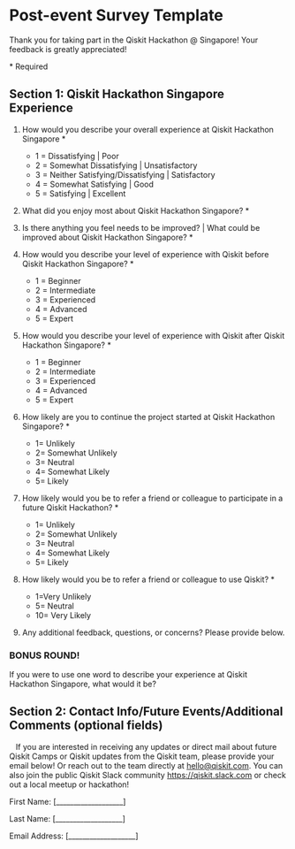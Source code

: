 # Post-event Survey Template
Thank you for taking part in the Qiskit Hackathon @ Singapore! Your feedback is greatly appreciated!

\* Required

## Section 1: Qiskit Hackathon Singapore Experience


1. How would you describe your overall experience at Qiskit Hackathon Singapore \*
   - 1 = Dissatisfying | Poor
   - 2 = Somewhat Dissatisfying | Unsatisfactory
   - 3 = Neither Satisfying/Dissatisfying | Satisfactory
   - 4 = Somewhat Satisfying | Good
   - 5 = Satisfying | Excellent
1. What did you enjoy most about Qiskit Hackathon Singapore? \*

1. Is there anything you feel needs to be improved? | What could be improved about Qiskit Hackathon Singapore? \*

1. How would you describe your level of experience with Qiskit before Qiskit Hackathon Singapore? \*
    - 1 = Beginner
    - 2 = Intermediate
    - 3 = Experienced
    - 4 = Advanced
    - 5 = Expert
 
1. How would you describe your level of experience with Qiskit after Qiskit Hackathon Singapore? \*
    - 1 = Beginner
    - 2 = Intermediate
    - 3 = Experienced
    - 4 = Advanced
    - 5 = Expert

1. How likely are you to continue the project started at Qiskit Hackathon Singapore? \*
    - 1= Unlikely
    - 2= Somewhat Unlikely
    - 3= Neutral
    - 4= Somewhat Likely
    - 5= Likely

1. How likely would you be to refer a friend or colleague to participate in a future Qiskit Hackathon? \*
    - 1= Unlikely
    - 2= Somewhat Unlikely
    - 3= Neutral
    - 4= Somewhat Likely
    - 5= Likely

1. How likely would you be to refer a friend or colleague to use Qiskit? \*
    - 1=Very Unlikely
    - 5= Neutral
    - 10= Very Likely  

1. Any additional feedback, questions, or concerns? Please provide below. 

### BONUS ROUND!

If you were to use one word to describe your experience at Qiskit Hackathon Singapore, what would it be?
 
## Section 2: Contact Info/Future Events/Additional Comments (optional fields)
 
 If you are interested in receiving any updates or direct mail about future Qiskit Camps or Qiskit updates from the Qiskit team, please provide your email below! Or reach out to the team directly at hello@qiskit.com. You can also join the public Qiskit Slack community https://qiskit.slack.com or check out a local meetup or hackathon! 


First Name: [___________________]

Last Name: [___________________]

Email Address: [___________________]
